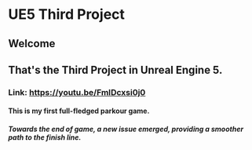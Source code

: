 # UE5 Third Project
## Welcome
## That's the Third Project in Unreal Engine 5.
### Link: https://youtu.be/FmIDcxsi0j0
#### This is my first full-fledged parkour game.
##### Towards the end of game, a new issue emerged, providing a smoother path to the finish line.

